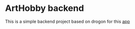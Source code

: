 # ArtHobby backend
This is a simple backend project based on drogon for this [app](https://arthobby-frontend.vercel.app/)
